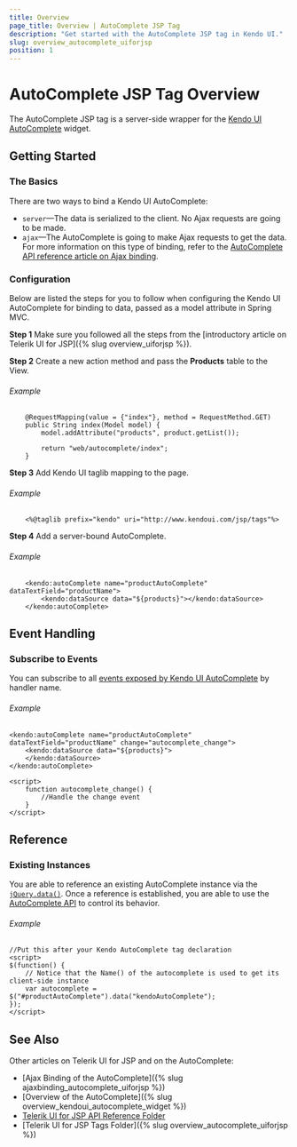 ```yaml
---
title: Overview
page_title: Overview | AutoComplete JSP Tag
description: "Get started with the AutoComplete JSP tag in Kendo UI."
slug: overview_autocomplete_uiforjsp
position: 1
---
```


# AutoComplete JSP Tag Overview

The AutoComplete JSP tag is a server-side wrapper for the [Kendo UI AutoComplete](/api/javascript/ui/autocomplete) widget.

## Getting Started

### The Basics

There are two ways to bind a Kendo UI AutoComplete:

* `server`&mdash;The data is serialized to the client. No Ajax requests are going to be made.
* `ajax`&mdash;The AutoComplete is going to make Ajax requests to get the data. For more information on this type of binding, refer to the [AutoComplete API reference article on Ajax binding](/jsp/tags/autocomplete/ajax-binding).

### Configuration

Below are listed the steps for you to follow when configuring the Kendo UI AutoComplete for binding to data, passed as a model attribute in Spring MVC.

**Step 1** Make sure you followed all the steps from the [introductory article on Telerik UI for JSP]({% slug overview_uiforjsp %}).

**Step 2** Create a new action method and pass the **Products** table to the View.

###### Example

        @RequestMapping(value = {"index"}, method = RequestMethod.GET)
        public String index(Model model) {
            model.addAttribute("products", product.getList());

            return "web/autocomplete/index";
        }

**Step 3** Add Kendo UI taglib mapping to the page.

###### Example

        <%@taglib prefix="kendo" uri="http://www.kendoui.com/jsp/tags"%>

**Step 4** Add a server-bound AutoComplete.

###### Example

        <kendo:autoComplete name="productAutoComplete" dataTextField="productName">
            <kendo:dataSource data="${products}"></kendo:dataSource>
        </kendo:autoComplete>

## Event Handling

### Subscribe to Events

You can subscribe to all [events exposed by Kendo UI AutoComplete](/api/web/autocomplete#events) by handler name.

###### Example

    <kendo:autoComplete name="productAutoComplete" dataTextField="productName" change="autocomplete_change">
        <kendo:dataSource data="${products}">
        </kendo:dataSource>
    </kendo:autoComplete>

    <script>
        function autocomplete_change() {
            //Handle the change event
        }
    </script>

## Reference

### Existing Instances

You are able to reference an existing AutoComplete instance via the [`jQuery.data()`](http://api.jquery.com/jQuery.data/). Once a reference is established, you are able to use the [AutoComplete API](/api/web/autocomplete#methods) to control its behavior.

###### Example

    //Put this after your Kendo AutoComplete tag declaration
    <script>
    $(function() {
        // Notice that the Name() of the autocomplete is used to get its client-side instance
        var autocomplete = $("#productAutoComplete").data("kendoAutoComplete");
    });
    </script>

## See Also

Other articles on Telerik UI for JSP and on the AutoComplete:

* [Ajax Binding of the AutoComplete]({% slug ajaxbinding_autocomplete_uiforjsp %})
* [Overview of the AutoComplete]({% slug overview_kendoui_autocomplete_widget %})
* [Telerik UI for JSP API Reference Folder](/api/jsp/autocomplete/animation)
* [Telerik UI for JSP Tags Folder]({% slug overview_autocomplete_uiforjsp %})
